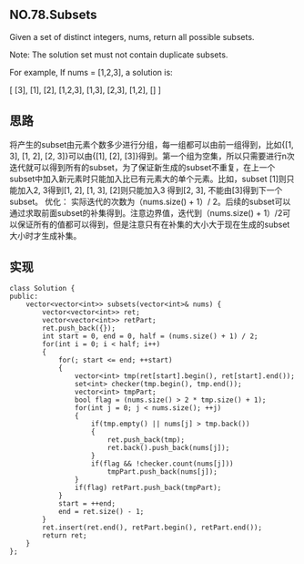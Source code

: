 ## NO.78.Subsets

Given a set of distinct integers, nums, return all possible subsets.

Note: The solution set must not contain duplicate subsets.

For example,
If nums = [1,2,3], a solution is:

[
  [3],
  [1],
  [2],
  [1,2,3],
  [1,3],
  [2,3],
  [1,2],
  []
]

## 思路
将产生的subset由元素个数多少进行分组，每一组都可以由前一组得到，比如{[1, 3], [1, 2], [2, 3]}可以由{[1],   [2], [3]}得到。第一个组为空集，所以只需要进行n次迭代就可以得到所有的subset，为了保证新生成的subset不重复，在上一个subset中加入新元素时只能加入比已有元素大的单个元素。比如，subset [1]则只能加入2, 3得到[1, 2], [1, 3], [2]则只能加入3 得到[2, 3], 不能由[3]得到下一个subset。
优化： 实际迭代的次数为（nums.size() + 1）/ 2。后续的subset可以通过求取前面subset的补集得到。注意边界值，迭代到（nums.size() + 1）/2可以保证所有的值都可以得到，但是注意只有在补集的大小大于现在生成的subset大小时才生成补集。

## 实现
```
class Solution {
public:
    vector<vector<int>> subsets(vector<int>& nums) {
        vector<vector<int>> ret;
        vector<vector<int>> retPart;
        ret.push_back({});
        int start = 0, end = 0, half = (nums.size() + 1) / 2;
        for(int i = 0; i < half; i++) 
        {
            for(; start <= end; ++start)
            {
                vector<int> tmp(ret[start].begin(), ret[start].end());
                set<int> checker(tmp.begin(), tmp.end());
                vector<int> tmpPart;
                bool flag = (nums.size() > 2 * tmp.size() + 1);
                for(int j = 0; j < nums.size(); ++j)
                {
                    if(tmp.empty() || nums[j] > tmp.back())
                    {
                        ret.push_back(tmp);
                        ret.back().push_back(nums[j]);
                    }
                    if(flag && !checker.count(nums[j]))
                        tmpPart.push_back(nums[j]);
                }
                if(flag) retPart.push_back(tmpPart);
            }
            start = ++end;
            end = ret.size() - 1;
        }
        ret.insert(ret.end(), retPart.begin(), retPart.end());
        return ret;
    }
};
```